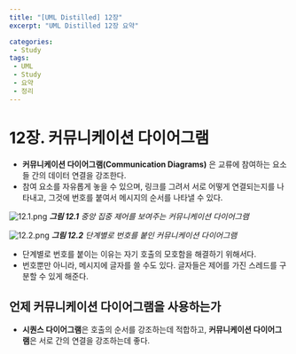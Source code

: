 ```yaml
---
title: "[UML Distilled] 12장"
excerpt: "UML Distilled 12장 요약"

categories:
 - Study
tags:
 - UML
 - Study
 - 요약
 - 정리
---
```




# 12장. 커뮤니케이션 다이어그램

* **커뮤니케이션 다이어그램(Communication Diagrams)** 은 교류에 참여하는 요소들 간의 데이터 연결을 강조한다.
* 참여 요소를 자유롭게 놓을 수 있으며, 링크를 그려서 서로 어떻게 연결되는지를 나타내고, 그것에 번호를 붙여서 메시지의 순서를 나타낼 수 있다.

![12.1.png](https://i.imgur.com/AJRpOiZ.png)
<i>**그림 12.1** 중앙 집중 제어를 보여주는 커뮤니케이션 다이어그램</i>

![12.2.png](https://i.imgur.com/tv83SyP.png)
<i>**그림 12.2** 단계별로 번호를 붙인 커뮤니케이션 다이어그램</i>

* 단계별로 번호를 붙이는 이유는 자기 호출의 모호함을 해결하기 위해서다.
* 번호뿐만 아니라, 메시지에 글자를 쓸 수도 있다. 글자들은 제어를 가진 스레드를 구분할 수 있게 해준다.

## 언제 커뮤니케이션 다이어그램을 사용하는가

* **시퀀스 다이어그램**은 호출의 순서를 강조하는데 적합하고, **커뮤니케이션 다이어그램**은 서로 간의 연결을 강조하는데 좋다.